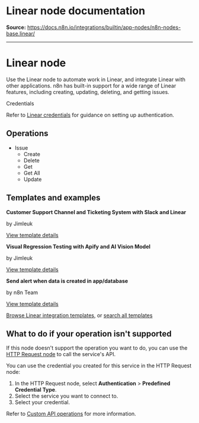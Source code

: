 # Linear node documentation

**Source:** https://docs.n8n.io/integrations/builtin/app-nodes/n8n-nodes-base.linear/

---

# Linear node

Use the Linear node to automate work in Linear, and integrate Linear with other applications. n8n has built-in support for a wide range of Linear features, including creating, updating, deleting, and getting issues.

Credentials

Refer to [Linear credentials](../../credentials/linear/) for guidance on setting up authentication.

## Operations

- Issue
  - Create
  - Delete
  - Get
  - Get All
  - Update

## Templates and examples

**Customer Support Channel and Ticketing System with Slack and Linear**

by Jimleuk

[View template details](https://n8n.io/workflows/2323-customer-support-channel-and-ticketing-system-with-slack-and-linear/)

**Visual Regression Testing with Apify and AI Vision Model**

by Jimleuk

[View template details](https://n8n.io/workflows/2419-visual-regression-testing-with-apify-and-ai-vision-model/)

**Send alert when data is created in app/database**

by n8n Team

[View template details](https://n8n.io/workflows/1932-send-alert-when-data-is-created-in-appdatabase/)

[Browse Linear integration templates](https://n8n.io/integrations/linear/), or [search all templates](https://n8n.io/workflows/)

## What to do if your operation isn't supported

If this node doesn't support the operation you want to do, you can use the [HTTP Request node](../../core-nodes/n8n-nodes-base.httprequest/) to call the service's API.

You can use the credential you created for this service in the HTTP Request node:

1. In the HTTP Request node, select **Authentication** > **Predefined Credential Type**.
2. Select the service you want to connect to.
3. Select your credential.

Refer to [Custom API operations](../../../custom-operations/) for more information.
